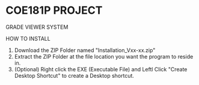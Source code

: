 # COE181P PROJECT
GRADE VIEWER SYSTEM

HOW TO INSTALL
1. Download the ZIP Folder named "Installation_Vxx-xx.zip"
2. Extract the ZIP Folder at the file location you want the program to reside in.
3. (Optional) Right click the EXE (Executable File) and Leftl Click "Create Desktop Shortcut" to create a Desktop shortcut.
